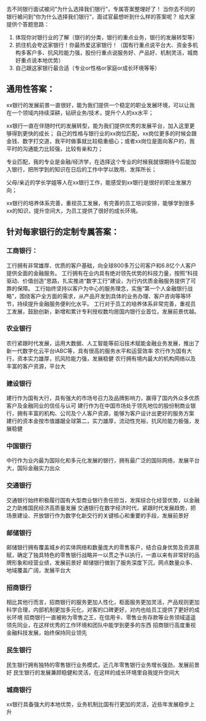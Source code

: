 去不同银行面试被问“为什么选择我们银行”，专属答案整理好了！
当你去不同的银行被问到“你为什么选择我们银行”，面试官最想听到什么样的答案呢？
给大家提供个答题思路：
1. 体现你对银行业的了解（银行的分类，银行的重点业务，银行的发展转型等）
2. 抓住机会夸这家银行！你最热爱这家银行！（国有行重点说平台大、资金多机构多客户多、抗风险能力强，股份行重点说服务好、产品好、机制灵活，城商好重点说本地优势）
3. 自己跟这家银行最合适（专业or性格or家庭or成长环境等等）
## 通用性答案：
xx银行的发展前景一直很好，能为我们提供一个稳定的职业发展环境，可以让我在一个领域内持续深耕，钻研业务/技术，提升个人的xx水平；

xx银行一直在伴随时代的发展转型，能为我们提供优秀的发展平台，加入这里更够得到更快的成长；
自己的性格与银行业的xx岗位匹配，xx岗位更多的时候会跟金钱、数字打交道，我平时做事就比较稳重细心；或者xx岗位是面向客户的，我平时的沟通能力比较强，比较有亲和力；

专业匹配，我的专业是金融/经济学，在选择这个专业的时候我就很期待今后能加入银行，把所学到的知识在日后的工作中学以致用、发挥所长；

父母/亲近的学长学姐等人在xx银行工作，能感受到xx银行是很好的职业发展方向；

xx银行的培养体系完善，重视员工发展，有完善的员工培训安排，能够学到很多xx的知识，提升空间大，为员工提供了很好的成长环境。

## 针对每家银行的定制专属答案：
### 工商银行：
工行拥有非常雄厚、优质的客户基础，向全球800多万公司客户和6.8亿个人客户提供全面的金融服务。
工行拥有在业内具有绝对领先优势的科技力量，按照“科技驱动、价值创造”思路，扎实推进“数字工行”建设，为行内优质金融服务提供了可靠的保障。
工行始终坚持以客户为中心的服务理念，实施“第一个人金融银行战略”，围绕客户全方面的需求，从产品开发到具体的业务办理、客户咨询等等环节，持续提升金融服务便利化水平。
工行对于员工的培养体系非常完善，重视员工发展，鼓励创新，新增和累计专利授权数均居国内银行业首位，发展前景优越。
### 农业银行
农行紧跟时代发展，运用大数据、人工智能等前沿技术赋能金融业务发展，推出了新一代数字化云平台iABC等，具有很高的服务水平和运营效率
农行作为国有大行，资本实力雄厚，抗风险能力强，发展稳健
农行拥有境内最大的机构网络以及丰富的客户资源，平台大
### 建设银行
建行作为国有大行，具有强大的市场号召力及品牌影响力，赢得了国内外众多优质客户及金融同业的信任与认可
建行作为在中国市场处于领先地位的股份制商业银行，拥有丰富的机构、公司及个人客户资源，能够为客户设计出更好的服务方案
建行的资本金按市值雄踞全球第二，实力雄厚，流动性充裕，抗风险能力极强，发展稳健
### 中国银行
中行作为业内最为国际化和多元化发展的银行，拥有最广泛的国际网络，发展平台大，国际金融实力出众
### 交通银行
交通银行始终积极履行国有大型商业银行责任担当，发挥综合化经营优势，以金融之力助推国民经济高质量发展
交通银行在数字经济时代，紧跟时代发展趋势，把场景建设、开放银行作为数字化新交行的关键核心和重要的手段，发展前景好
### 邮储银行
邮储银行拥有覆盖城乡的实体网络和数量庞大的零售客户，结合自身优势及资源禀赋，确定了独具特色的零售银行战略并一以贯之予以执行，一直以来有非常好的品牌形象和经营业绩，发展前景好
邮储银行做到了服务深度下沉，网点数量众多、地域覆盖广阔，发展平台大
### 招商银行
相比其他行而言，招商银行的服务更加人性化，柜面服务更加灵活，产品规则更加科学合理，内部机制更加多元化，对客的口碑更好，对内也给员工提供了更好的成长环境
招商银行一直被称为零售之王，在信用卡、零售业务存款等业务领域遥遥领先同业，在这样优秀的工作环境和团队中能学到更多的东西
招商银行高度重视金融科技发展，始终保持同业领先
### 民生银行
民生银行拥有独特的零售银行业务模式，近几年零售银行业务增长强劲，发展前景好
民生银行的发展兼顾稳健和灵活，在这样的成长环境里自我提升空间大
### 城商银行
xx银行具备强大的本地优势，业务机制比国有行更加的灵活，近些年发展稳步上升